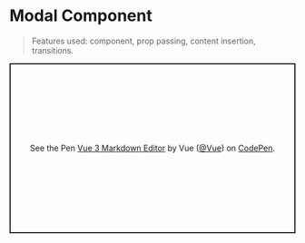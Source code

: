 # Modal Component

> Features used: component, prop passing, content insertion, transitions.

<p class="codepen" data-height="300" data-theme-id="39028" data-default-tab="js,result" data-user="Vue" data-slug-hash="mdPoyvv" data-preview="true" data-editable="true" style="height: 300px; box-sizing: border-box; display: flex; align-items: center; justify-content: center; border: 2px solid; margin: 1em 0; padding: 1em;" data-pen-title="Vue 3 Markdown Editor">
  <span>See the Pen <a href="https://codepen.io/team/Vue/pen/mdPoyvv">
  Vue 3 Markdown Editor</a> by Vue (<a href="https://codepen.io/Vue">@Vue</a>)
  on <a href="https://codepen.io">CodePen</a>.</span>
</p>
<script async src="https://static.codepen.io/assets/embed/ei.js"></script>
